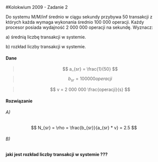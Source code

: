 #Kolokwium 2009 - Zadanie 2

Do systemu M/M/inf średnio w ciągu sekundy przybywa 50 transakcji z których każda wymaga wykonania średnio 100 000 operacji.
Każdy procesor posiada wydajność 2 000 000 operacji na sekundę. Wyznacz:

a) średnią liczbę transakcji w systemie.

b) rozkład liczby transakcji w systemie.

#### Dane

> $$ a_{sr} = \frac{1}{50} $$ 

> $$ b_{sr} = 100 000 operacji $$ 

> $$ v = 2 000 000 \frac{operacji}{s} $$ 

#### Rozwiązanie
 
###### A)

$$ N_{sr} = \rho = \frac{b_{sr}}{a_{sr} * v} = 2.5 $$

###### B)

**jaki jest rozkład liczby transakcji w systemie ???**